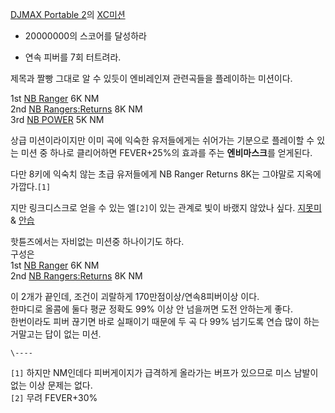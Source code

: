 [DJMAX Portable 2](DJMAX%20Portable%202.md)의 [XC미션](XC%20%EB%AF%B8%EC%85%98.md)

  * 20000000의 스코어를 달성하라  

  * 연속 피버를 7회 터트려라.  

제목과 짤빵 그대로 알 수 있듯이 엔비레인져 관련곡들을 플레이하는 미션이다.

1st [NB Ranger](NB%20Ranger.md) 6K NM  
2nd [NB Rangers:Returns](NB%20Rangers%3AReturns.md) 8K NM  
3rd [NB POWER](NB%20POWER.md) 5K NM

상급 미션이라이지만 이미 곡에 익숙한 유저들에게는 쉬어가는 기분으로 플레이할 수 있는 미션 중 하나로 클리어하면 FEVER+25%의 효과를
주는 **엔비마스크**를 얻게된다.

다만 8키에 익숙치 않는 초급 유저들에게 NB Ranger Returns 8K는 그야말로 지옥에 가깝다.`[1]`

지만 링크디스크로 얻을 수 있는 엘`[2]`이 있는 관계로 빛이 바랬지 않았나 싶다.
[지못미](%EC%A7%80%EB%AA%BB%EB%AF%B8.md) & [안습](%EC%95%88%EC%8A%B5.md)

핫튠즈에서는 자비없는 미션중 하나이기도 하다.  
구성은  
1st [NB Ranger](NB%20Ranger.md) 6K NM  
2nd [NB Rangers:Returns](NB%20Rangers%3AReturns.md) 8K NM

이 2개가 끝인데, 조건이 괴랄하게 170만점이상/연속8피버이상 이다.  
한마디로 올콤에 둘다 평균 정확도 99% 이상 안 넘을꺼면 도전 안하는게 좋다.  
한번이라도 피버 끊기면 바로 실패이기 때문에 두 곡 다 99% 넘기도록 연습 많이 하는거말고는 답이 없는 미션.  

`\----`

`[1]` 하지만 NM인데다 피버게이지가 급격하게 올라가는 버프가 있으므로 미스 남발이 없는 이상 문제는 없다.  
`[2]` 무려 FEVER+30%

